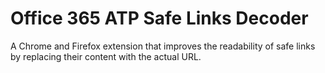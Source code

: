 # Office 365 ATP Safe Links Decoder
A Chrome and Firefox extension that improves the readability of safe links by replacing their content with the actual URL.
